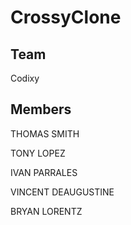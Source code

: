 # CrossyClone
 
## Team

Codixy

## Members

THOMAS SMITH

TONY LOPEZ

IVAN PARRALES

VINCENT DEAUGUSTINE

BRYAN LORENTZ
